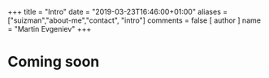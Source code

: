 +++
title = "Intro"
date = "2019-03-23T16:46:00+01:00"
aliases = ["suizman","about-me","contact", "intro"]
comments = false 
[ author ]
  name = "Martin Evgeniev"
+++

# Coming soon
